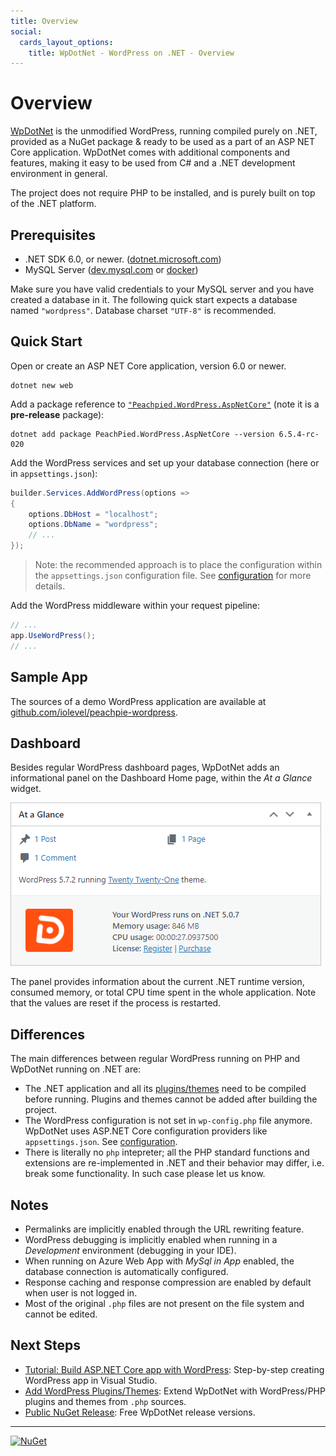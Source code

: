 ```yaml
---
title: Overview
social:
  cards_layout_options:
    title: WpDotNet - WordPress on .NET - Overview
---
```


# Overview

[WpDotNet](https://www.wpdotnet.com/) is the unmodified WordPress, running compiled purely on .NET, provided as a NuGet package & ready to be used as a part of an ASP NET Core application. WpDotNet comes with additional components and features, making it easy to be used from C# and a .NET development environment in general.

The project does not require PHP to be installed, and is purely built on top of the .NET platform.

## Prerequisites

- .NET SDK 6.0, or newer. ([dotnet.microsoft.com](https://dotnet.microsoft.com/download))
- MySQL Server ([dev.mysql.com](https://dev.mysql.com/downloads/mysql/) or [docker](https://hub.docker.com/_/mysql))

Make sure you have valid credentials to your MySQL server and you have created a database in it. The following quick start expects a database named `"wordpress"`. Database charset `"UTF-8"` is recommended.

## Quick Start

Open or create an ASP NET Core application, version 6.0 or newer.

```shell
dotnet new web
```

Add a package reference to [`"Peachpied.WordPress.AspNetCore"`](https://www.nuget.org/packages/PeachPied.WordPress.AspNetCore/) (note it is a **pre-release** package):

```shell
dotnet add package PeachPied.WordPress.AspNetCore --version 6.5.4-rc-020
```

Add the WordPress services and set up your database connection (here or in `appsettings.json`):

```C#
builder.Services.AddWordPress(options =>
{
    options.DbHost = "localhost";
    options.DbName = "wordpress";
    // ...
});
```

> Note: the recommended approach is to place the configuration within the `appsettings.json` configuration file. See [configuration](configuration.md) for more details.

Add the WordPress middleware within your request pipeline:

```C#
// ...
app.UseWordPress();
// ...
```

## Sample App

The sources of a demo WordPress application are available at [github.com/iolevel/peachpie-wordpress](https://github.com/iolevel/peachpie-wordpress).

## Dashboard

Besides regular WordPress dashboard pages, WpDotNet adds an informational panel on the Dashboard Home page, within the *At a Glance* widget.

![WpDotNet At Glance](img/wp-dashboard-glance.png)

The panel provides information about the current .NET runtime version, consumed memory, or total CPU time spent in the whole application. Note that the values are reset if the process is restarted.

## Differences

The main differences between regular WordPress running on PHP and WpDotNet running on .NET are:

- The .NET application and all its [plugins/themes](plugins-php.md) need to be compiled before running. Plugins and themes cannot be added after building the project.
- The WordPress configuration is not set in `wp-config.php` file anymore. WpDotNet uses ASP.NET Core configuration providers like `appsettings.json`. See [configuration](configuration.md).
- There is literally no `php` intepreter; all the PHP standard functions and extensions are re-implemented in .NET and their behavior may differ, i.e. break some functionality. In such case please let us know.

## Notes

- Permalinks are implicitly enabled through the URL rewriting feature.
- WordPress debugging is implicitly enabled when running in a *Development* environment (debugging in your IDE).
- When running on Azure Web App with _MySql in App_ enabled, the database connection is automatically configured.
- Response caching and response compression are enabled by default when user is not logged in.
- Most of the original `.php` files are not present on the file system and cannot be edited.

## Next Steps

- [Tutorial: Build ASP.NET Core app with WordPress](tutorials/aspnetcore-wordpress.md): Step-by-step creating WordPress app in Visual Studio.
- [Add WordPress Plugins/Themes](plugins-php.md): Extend WpDotNet with WordPress/PHP plugins and themes from `.php` sources.
- [Public NuGet Release](https://www.nuget.org/packages/PeachPied.WordPress.AspNetCore/): Free WpDotNet release versions.

---

[![NuGet](https://img.shields.io/nuget/v/PeachPied.WordPress.AspNetCore.svg)](https://www.nuget.org/packages/PeachPied.WordPress.AspNetCore/)

